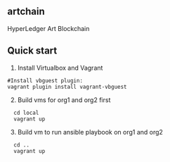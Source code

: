artchain
--------
HyperLedger Art Blockchain

## Quick start

1. Install Virtualbox and Vagrant
```
#Install vbguest plugin:
vagrant plugin install vagrant-vbguest
```

2. Build vms for org1 and org2 first
```
  cd local
  vagrant up
```
3. Build vm to run ansible playbook on org1 and org2 
```
  cd ..
  vagrant up
```
